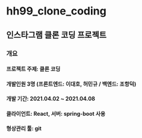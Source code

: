# hh99_clone_coding
## 인스타그램 클론 코딩 프로젝트
### 개요
#### 프로젝트 주제: 클론 코딩
#### 개발인원 3명 (프론트엔드: 이대호, 허민규 / 백엔드: 조항덕)
#### 개발 기간: 2021.04.02 ~ 2021.04.08
#### 클라이언트: React, 서버: spring-boot 사용
#### 형상관리 툴: git
